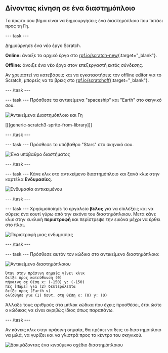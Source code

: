 ## Δίνοντας κίνηση σε ένα διαστημόπλοιο

Το πρώτο σου βήμα είναι να δημιουργήσεις ένα διαστημόπλοιο που πετάει προς τη Γη.

--- task ---

Δημιούργησε ένα νέο έργο Scratch.

**Online:** άνοιξε το αρχικό έργο στο [rpf.io/scratch-new](https://rpf.io/scratchon){:target="_blank"}.

**Offline:** άνοιξε ένα νέο έργο στον επεξεργαστή εκτός σύνδεσης.

Αν χρειαστεί να κατεβάσεις και να εγκαταστήσεις τον offline editor για το Scratch, μπορείς να το βρεις στο [rpf.io/scratchoff](https://rpf.io/scratchoff){:target="_blank"}.

--- /task ---

--- task --- Πρόσθεσε τα αντικείμενα "spaceship" και "Earth" στο σκηνικό σου.

![Αντικείμενα Διαστημόπλοιο και Γη](images/space-sprites.png)

[[[generic-scratch3-sprite-from-library]]]

--- /task ---

--- task --- Πρόσθεσε το υπόβαθρο "Stars" στο σκηνικό σου.

![Ένα υπόβαθρο διαστήματος](images/space-backdrop.png)

--- /task ---

--- task --- Κάνε κλικ στο αντικείμενο διαστημόπλοιο και ξανά κλικ στην καρτέλα **Ενδυμασίες**.

![Ενδυμασία αντικειμένου](images/space-costume.png)

--- /task ---

--- task --- Χρησιμοποίησε το εργαλείο **βέλος** για να επιλέξεις και να σύρεις ένα κουτί γύρω από την εικόνα του διαστημόπλοιου. Μετά κάνε κλικ στην κυκλική **περιστροφή** και περίστρεψε την εικόνα μέχρι να έρθει στο πλάι.

![Περιστροφή μιας ενδυμασίας](images/space-rotate.png)

--- /task ---

--- task --- Πρόσθεσε αυτόν τον κώδικα στο αντικείμενο διαστημόπλοιο:

![Αντικείμενο διαστημόπλοιου](images/sprite-spaceship.png)

```blocks3
Όταν στην πράσινη σημαία γίνει κλικ
δείξε προς κατεύθυνση (0)
πήγαινε σε θέση x: (-150) y: (-150)
πες [Πάμε] για (2) δευτερόλεπτα
δείξε προς (Earth v)
ολίσθησε για (1) δευτ. στη θέση x: (0) y: (0)
```

Άλλαξε τους αριθμούς στα μπλοκ κώδικα που έχεις προσθέσει, έτσι ώστε ο κώδικας να είναι ακριβώς ίδιος όπως παραπάνω.

--- /task ---

Αν κάνεις κλικ στην πράσινη σημαία, θα πρέπει να δεις το διαστημόπλοιο να μιλά, να γυρίζει και να γλιστρά προς το κέντρο του σκηνικού.

![Δοκιμάζοντας ένα κινούμενο σχέδιο διαστημόπλοιου](images/space-animate-stage.png)
